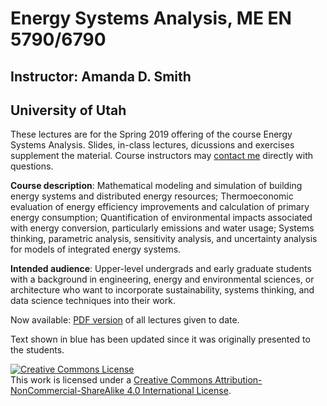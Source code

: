 # Energy Systems Analysis, ME EN 5790/6790
## Instructor: Amanda D. Smith
## University of Utah

These lectures are for the Spring 2019 offering of the course Energy Systems Analysis. Slides, in-class lectures, dicussions and exercises supplement the material. Course instructors may <a href="https://energysystems.mech.utah.edu/contact/">contact me</a> directly with questions.

**Course description**: Mathematical modeling and simulation of building energy systems and distributed energy resources;  Thermoeconomic evaluation of energy efficiency improvements and calculation  of  primary  energy  consumption;  Quantification  of  environmental  impacts  associated with energy conversion, particularly emissions and water usage; Systems thinking, parametric analysis, sensitivity analysis, and uncertainty analysis for models of integrated energy systems.

**Intended audience**: Upper-level undergrads and early graduate students with a background in engineering, energy and environmental sciences, or architecture who want to incorporate sustainability, systems thinking, and data science techniques into their work.

Now available: <a href="https://github.com/amandadsmith/Energy-Systems-Analysis/tree/master/PDFs">PDF version</a> of all lectures given to date. 

Text shown in blue has been updated since it was originally presented to the students.

<a rel="license" href="http://creativecommons.org/licenses/by-nc-sa/4.0/"><img alt="Creative Commons License" style="border-width:0" src="https://i.creativecommons.org/l/by-nc-sa/4.0/88x31.png" /></a><br />This work is licensed under a <a rel="license" href="http://creativecommons.org/licenses/by-nc-sa/4.0/">Creative Commons Attribution-NonCommercial-ShareAlike 4.0 International License</a>.
